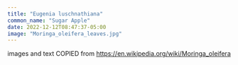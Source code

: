 ```yaml
---
title: "Eugenia luschnathiana"
common_name: "Sugar Apple"
date: 2022-12-12T08:47:37-05:00
image: "Moringa_oleifera_leaves.jpg"
---
```


images and text COPIED from https://en.wikipedia.org/wiki/Moringa_oleifera

